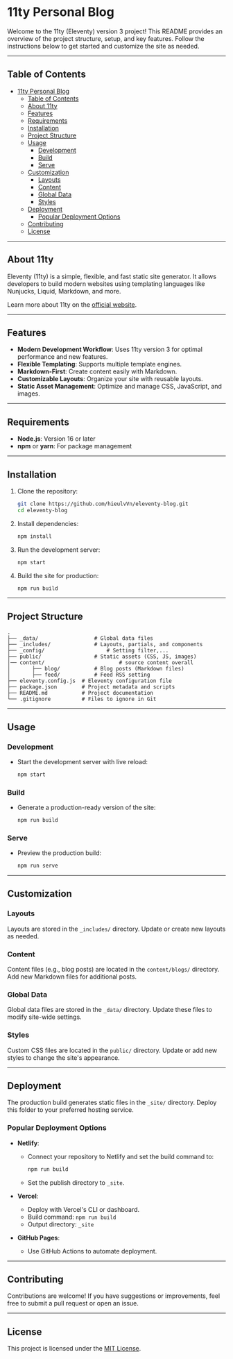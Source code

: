 # 11ty Personal Blog

Welcome to the 11ty (Eleventy) version 3 project! This README provides an overview of the project structure, setup, and key features. Follow the instructions below to get started and customize the site as needed.

---

## Table of Contents

- [11ty Personal Blog](#11ty-personal-blog)
	- [Table of Contents](#table-of-contents)
	- [About 11ty](#about-11ty)
	- [Features](#features)
	- [Requirements](#requirements)
	- [Installation](#installation)
	- [Project Structure](#project-structure)
	- [Usage](#usage)
		- [Development](#development)
		- [Build](#build)
		- [Serve](#serve)
	- [Customization](#customization)
		- [Layouts](#layouts)
		- [Content](#content)
		- [Global Data](#global-data)
		- [Styles](#styles)
	- [Deployment](#deployment)
		- [Popular Deployment Options](#popular-deployment-options)
	- [Contributing](#contributing)
	- [License](#license)

---

## About 11ty

Eleventy (11ty) is a simple, flexible, and fast static site generator. It allows developers to build modern websites using templating languages like Nunjucks, Liquid, Markdown, and more.

Learn more about 11ty on the [official website](https://www.11ty.dev/).

---

## Features

- **Modern Development Workflow**: Uses 11ty version 3 for optimal performance and new features.
- **Flexible Templating**: Supports multiple template engines.
- **Markdown-First**: Create content easily with Markdown.
- **Customizable Layouts**: Organize your site with reusable layouts.
- **Static Asset Management**: Optimize and manage CSS, JavaScript, and images.

---

## Requirements

- **Node.js**: Version 16 or later
- **npm** or **yarn**: For package management

---

## Installation

1. Clone the repository:

   ```bash
   git clone https://github.com/hieulvVn/eleventy-blog.git
   cd eleventy-blog
   ```

2. Install dependencies:

   ```bash
   npm install
   ```

3. Run the development server:

   ```bash
   npm start
   ```

4. Build the site for production:
   ```bash
   npm run build
   ```

---

## Project Structure

```
.
├── _data/         			# Global data files
├── _includes/     			# Layouts, partials, and components
├── _config/     				# Setting filter,...
├── public/        			# Static assets (CSS, JS, images)
│──	content/						# source content overall
│		├── blog/         	# Blog posts (Markdown files)
│		├── feed/         	# Feed RSS setting
├── eleventy.config.js  # Eleventy configuration file
├── package.json        # Project metadata and scripts
├── README.md           # Project documentation
└── .gitignore          # Files to ignore in Git
```

---

## Usage

### Development

- Start the development server with live reload:
  ```bash
  npm start
  ```

### Build

- Generate a production-ready version of the site:
  ```bash
  npm run build
  ```

### Serve

- Preview the production build:
  ```bash
  npm run serve
  ```

---

## Customization

### Layouts

Layouts are stored in the `_includes/` directory. Update or create new layouts as needed.

### Content

Content files (e.g., blog posts) are located in the `content/blogs/` directory. Add new Markdown files for additional posts.

### Global Data

Global data files are stored in the `_data/` directory. Update these files to modify site-wide settings.

### Styles

Custom CSS files are located in the `public/` directory. Update or add new styles to change the site's appearance.

---

## Deployment

The production build generates static files in the `_site/` directory. Deploy this folder to your preferred hosting service.

### Popular Deployment Options

- **Netlify**:

  - Connect your repository to Netlify and set the build command to:
    ```bash
    npm run build
    ```
  - Set the publish directory to `_site`.

- **Vercel**:

  - Deploy with Vercel's CLI or dashboard.
  - Build command: `npm run build`
  - Output directory: `_site`

- **GitHub Pages**:
  - Use GitHub Actions to automate deployment.

---

## Contributing

Contributions are welcome! If you have suggestions or improvements, feel free to submit a pull request or open an issue.

---

## License

This project is licensed under the [MIT License](LICENSE).
